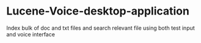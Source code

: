 # Lucene-Voice-desktop-application
Index bulk of doc and txt files and search relevant file using both test input and voice interface 
